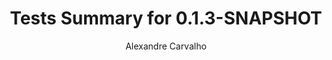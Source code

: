 ---
title: Tests Summary for 0.1.3-SNAPSHOT
author: Alexandre Carvalho
menu_title: 0.1.3-SNAPSHOT
category: surefire_reports
layout: iframe
iframe_url: /docs/0.1.3-SNAPSHOT/site/surefire-report.html
order: 11
---